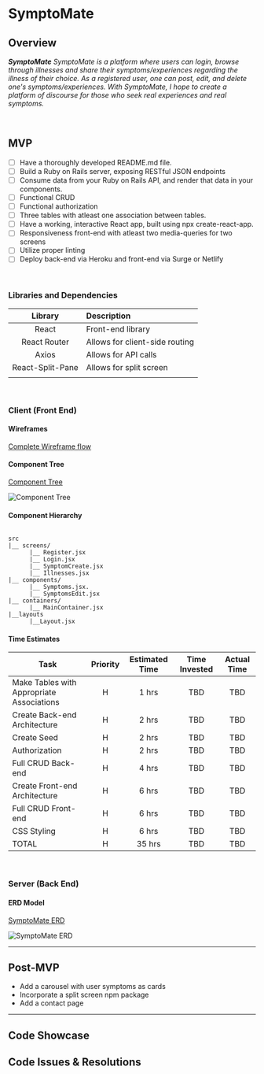 # SymptoMate
## Overview

_**SymptoMate** SymptoMate is a platform where users can login, browse through illnesses and share their symptoms/experiences regarding the illness of their choice. As a registered user, one can post, edit, and delete one's symptoms/experiences. With SymptoMate, I hope to create a platform of discourse for those who seek real experiences and real symptoms._


<br>

## MVP



- [ ] Have a thoroughly developed README.md file.
- [ ] Build a Ruby on Rails server, exposing RESTful JSON endpoints
- [ ] Consume data from your Ruby on Rails API, and render that data in your components.
- [ ] Functional CRUD
- [ ] Functional authorization
- [ ] Three tables with atleast one association between tables.
- [ ] Have a working, interactive React app, built using npx create-react-app.
- [ ] Responsiveness front-end with atleast two media-queries for two screens
- [ ] Utilize proper linting
- [ ] Deploy back-end via Heroku and front-end via Surge or Netlify

<br>

### Libraries and Dependencies

> 

|     Library      | Description                                |
| :--------------: | :----------------------------------------- |
|      React       | Front-end library |
|   React Router   | Allows for client-side routing |
| Axios | Allows for API calls|
|     React-Split-Pane     | Allows for split screen |
|   |  |

<br>

### Client (Front End)

#### Wireframes



[Complete Wireframe flow](https://lucid.app/lucidchart/invitations/accept/31c7f198-04b7-48db-bd69-8a9c3e15778e)







#### Component Tree


[Component Tree](https://whimsical.com/symptoms-5BsrVtXuUvWWeEfbReBmzi)

![Component Tree](https://i.ibb.co/WfKTQxZ/Screen-Shot-2021-03-05-at-2-10-54-AM.png)

#### Component Hierarchy

 

``` structure

src
|__ screens/
      |__ Register.jsx
      |__ Login.jsx
      |__ SymptomCreate.jsx
      |__ Illnesses.jsx
|__ components/
      |__ Symptoms.jsx.
      |__ SymptomsEdit.jsx
|__ containers/
      |__ MainContainer.jsx
|__layouts
      |__Layout.jsx

```

#### Time Estimates


| Task                | Priority | Estimated Time | Time Invested | Actual Time |
| ------------------- | :------: | :------------: | :-----------: | :---------: |
| Make Tables with Appropriate Associations   |    H     |     1 hrs      |      TBD    |     TBD    |
| Create Back-end Architecture |    H     |     2 hrs      |     TBD     |     TBD     |
| Create Seed               |       H   |     2 hrs      |     TBD    |     TBD     |
| Authorization               |    H      |     2 hrs      |     TBD    |     TBD     |
| Full CRUD Back-end              |     H     |     4 hrs      |     TBD    |     TBD     |
| Create Front-end Architecture   | H           |     6 hrs     |     TBD      |     TBD    |     TBD     |
| Full CRUD Front-end              |    H      |     6 hrs      |     TBD    |     TBD     |
| CSS Styling               |     H     |     6 hrs      |     TBD    |     TBD     |
| TOTAL              |     H     |     35 hrs      |     TBD    |     TBD     |



<br>

### Server (Back End)

#### ERD Model


[SymptoMate ERD](https://app.diagrams.net/#G1t8KrwEQgF-0WHvOmqP9IGG-CJVW4l0eS)

![SymptoMate ERD](https://i.ibb.co/WgPttzR/Screen-Shot-2021-03-05-at-11-52-22-AM.png)
<br>

***

## Post-MVP
* Add a carousel with user symptoms as cards 
* Incorporate a split screen npm package
* Add a contact page


***

## Code Showcase



## Code Issues & Resolutions

